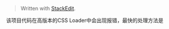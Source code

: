


> Written with [StackEdit](https://stackedit.io/).

该项目代码在高版本的CSS Loader中会出现报错，最快的处理方法是
<!--stackedit_data:
eyJoaXN0b3J5IjpbLTczNTY0MDc1M119
-->